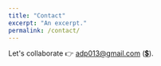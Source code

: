 ```yaml
---
title: "Contact"
excerpt: "An excerpt."
permalink: /contact/
---
```


Let's collaborate :point_right: [adp013@gmail.com](mailto:adp013@gmail.com) ([:heavy_dollar_sign:](www.google.com)).
